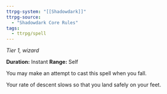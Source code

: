 ```yaml
---
ttrpg-system: "[[Shadowdark]]"
ttrpg-source: 
  - "Shadowdark Core Rules"
tags:
  - ttrpg/spell
---
```

*Tier 1, wizard*

**Duration:** Instant
**Range:** Self

You may make an attempt to cast this spell when you fall.

Your rate of descent slows so that you land safely on your feet.


